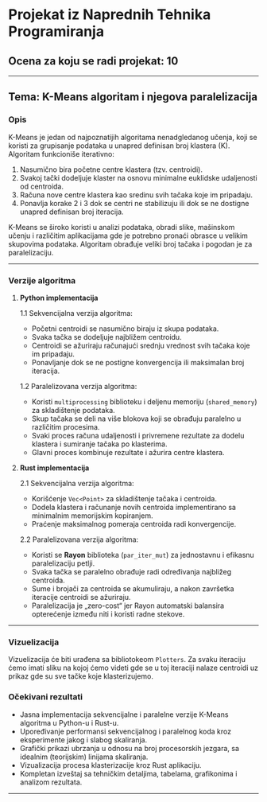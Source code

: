 # Projekat iz Naprednih Tehnika Programiranja

## Ocena za koju se radi projekat: 10

---

## Tema: K-Means algoritam i njegova paralelizacija

### Opis
K-Means je jedan od najpoznatijih algoritama nenadgledanog učenja, koji se koristi za grupisanje podataka u unapred definisan broj klastera \(K\). Algoritam funkcioniše iterativno:
1. Nasumično bira početne centre klastera (tzv. centroidi).
2. Svakoj tački dodeljuje klaster na osnovu minimalne euklidske udaljenosti od centroida.
3. Računa nove centre klastera kao sredinu svih tačaka koje im pripadaju.
4. Ponavlja korake 2 i 3 dok se centri ne stabilizuju ili dok se ne dostigne unapred definisan broj iteracija.

K-Means se široko koristi u analizi podataka, obradi slike, mašinskom učenju i različitim aplikacijama gde je potrebno pronaći obrasce u velikim skupovima podataka. Algoritam obrađuje veliki broj tačaka i pogodan je za paralelizaciju.

---

### Verzije algoritma

1. **Python implementacija**
   
   1.1 Sekvencijalna verzija algoritma:
   - Početni centroidi se nasumično biraju iz skupa podataka.
   - Svaka tačka se dodeljuje najbližem centroidu.
   - Centroidi se ažuriraju računajući srednju vrednost svih tačaka koje im pripadaju.
   - Ponavljanje dok se ne postigne konvergencija ili maksimalan broj iteracija.
   
   1.2 Paralelizovana verzija algoritma:
   - Koristi `multiprocessing` biblioteku i deljenu memoriju (`shared_memory`) za skladištenje podataka.
   - Skup tačaka se deli na više blokova koji se obrađuju paralelno u različitim procesima.
   - Svaki proces računa udaljenosti i privremene rezultate za dodelu klastera i sumiranje tačaka po klasterima.
   - Glavni proces kombinuje rezultate i ažurira centre klastera.

2. **Rust implementacija**
   
   2.1 Sekvencijalna verzija algoritma:
   - Korišćenje `Vec<Point>` za skladištenje tačaka i centroida.
   - Dodela klastera i računanje novih centroida implementirano sa minimalnim memorijskim kopiranjem.
   - Praćenje maksimalnog pomeraja centroida radi konvergencije.
   
   2.2 Paralelizovana verzija algoritma:
   - Koristi se **Rayon** biblioteka (`par_iter_mut`) za jednostavnu i efikasnu paralelizaciju petlji.
   - Svaka tačka se paralelno obrađuje radi određivanja najbližeg centroida.
   - Sume i brojači za centroida se akumuliraju, a nakon završetka iteracije centroidi se ažuriraju.
   - Paralelizacija je „zero-cost“ jer Rayon automatski balansira opterećenje između niti i koristi radne stekove.

---

### Vizuelizacija
Vizuelizacija će biti urađena sa bibliotokeom `Plotters`.
Za svaku iteraciju ćemo imati sliku na kojoj ćemo videti gde se u toj iteraciji nalaze centroidi uz prikaz gde su sve tačke koje klasterizujemo.

### Očekivani rezultati
- Jasna implementacija sekvencijalne i paralelne verzije K-Means algoritma u Python-u i Rust-u.
- Upoređivanje performansi sekvencijalnog i paralelnog koda kroz eksperimente jakog i slabog skaliranja.
- Grafički prikazi ubrzanja u odnosu na broj procesorskih jezgara, sa idealnim (teorijskim) linijama skaliranja.
- Vizualizacija procesa klasterizacije kroz Rust aplikaciju.
- Kompletan izveštaj sa tehničkim detaljima, tabelama, grafikonima i analizom rezultata.




---

